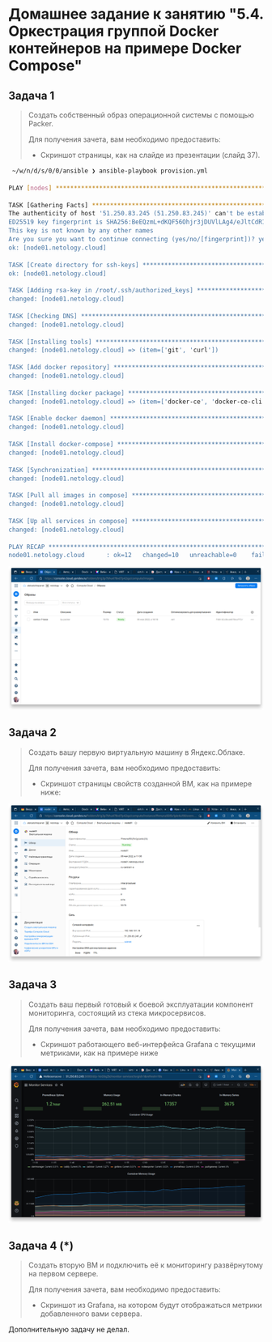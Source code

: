 # Домашнее задание к занятию "5.4. Оркестрация группой Docker контейнеров на примере Docker Compose"

## Задача 1

> Создать собственный образ операционной системы с помощью Packer.
>
> Для получения зачета, вам необходимо предоставить:
> - Скриншот страницы, как на слайде из презентации (слайд 37).

```bash
 ~/w/n/d/s/0/0/ansible ❯ ansible-playbook provision.yml

PLAY [nodes] **********************************************************************************************************************************************************************************

TASK [Gathering Facts] ************************************************************************************************************************************************************************
The authenticity of host '51.250.83.245 (51.250.83.245)' can't be established.
ED25519 key fingerprint is SHA256:BeEQzmL+dKQF56Ohjr3jDUVlLAg4/eJltCdR1CyvkRY.
This key is not known by any other names
Are you sure you want to continue connecting (yes/no/[fingerprint])? yes
ok: [node01.netology.cloud]

TASK [Create directory for ssh-keys] **********************************************************************************************************************************************************
ok: [node01.netology.cloud]

TASK [Adding rsa-key in /root/.ssh/authorized_keys] *******************************************************************************************************************************************
changed: [node01.netology.cloud]

TASK [Checking DNS] ***************************************************************************************************************************************************************************
changed: [node01.netology.cloud]

TASK [Installing tools] ***********************************************************************************************************************************************************************
changed: [node01.netology.cloud] => (item=['git', 'curl'])

TASK [Add docker repository] ******************************************************************************************************************************************************************
changed: [node01.netology.cloud]

TASK [Installing docker package] **************************************************************************************************************************************************************
changed: [node01.netology.cloud] => (item=['docker-ce', 'docker-ce-cli', 'containerd.io'])

TASK [Enable docker daemon] *******************************************************************************************************************************************************************
changed: [node01.netology.cloud]

TASK [Install docker-compose] *****************************************************************************************************************************************************************
changed: [node01.netology.cloud]

TASK [Synchronization] ************************************************************************************************************************************************************************
changed: [node01.netology.cloud]

TASK [Pull all images in compose] *************************************************************************************************************************************************************
changed: [node01.netology.cloud]

TASK [Up all services in compose] *************************************************************************************************************************************************************
changed: [node01.netology.cloud]

PLAY RECAP ************************************************************************************************************************************************************************************
node01.netology.cloud      : ok=12   changed=10   unreachable=0    failed=0    skipped=0    rescued=0    ignored=0   
```

![image.png](04-docker-compose/image.png "Образ для виртуальной машины")

## Задача 2

> Создать вашу первую виртуальную машину в Яндекс.Облаке.
>
> Для получения зачета, вам необходимо предоставить:
> - Скриншот страницы свойств созданной ВМ, как на примере ниже:

![vm.png](04-docker-compose/vm.png "Свойства виртуальной машины")

## Задача 3

> Создать ваш первый готовый к боевой эксплуатации компонент мониторинга, состоящий из стека микросервисов.
>
> Для получения зачета, вам необходимо предоставить:
> - Скриншот работающего веб-интерфейса Grafana с текущими метриками, как на примере ниже

![grafana.png](04-docker-compose/grafana.png "Данные мониторинга")

## Задача 4 (*)

> Создать вторую ВМ и подключить её к мониторингу развёрнутому на первом сервере.
>
> Для получения зачета, вам необходимо предоставить:
> - Скриншот из Grafana, на котором будут отображаться метрики добавленного вами сервера.

Дополнительную задачу не делал.